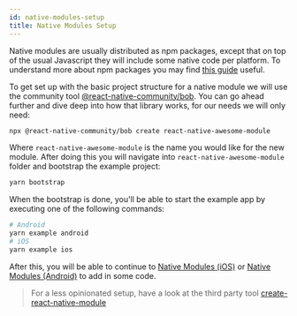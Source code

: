 ```yaml
---
id: native-modules-setup
title: Native Modules Setup
---
```


Native modules are usually distributed as npm packages, except that on top of the usual Javascript they will include some native code per platform. To understand more about npm packages you may find [this guide](https://docs.npmjs.com/getting-started/publishing-npm-packages) useful.

To get set up with the basic project structure for a native module we will use the community tool [@react-native-community/bob](https://github.com/react-native-community/bob). You can go ahead further and dive deep into how that library works, for our needs we will only need:

```sh
npx @react-native-community/bob create react-native-awesome-module
```

Where `react-native-awesome-module` is the name you would like for the new module. After doing this you will navigate into `react-native-awesome-module` folder and bootstrap the example project:

```sh
yarn bootstrap
```

When the bootstrap is done, you'll be able to start the example app by executing one of the following commands:

```sh
# Android
yarn example android
# iOS
yarn example ios
```

After this, you will be able to continue to [Native Modules (iOS)](native-modules-ios) or [Native Modules (Android)](native-modules-android) to add in some code.

> For a less opinionated setup, have a look at the third party tool [create-react-native-module](https://github.com/brodybits/create-react-native-module)
